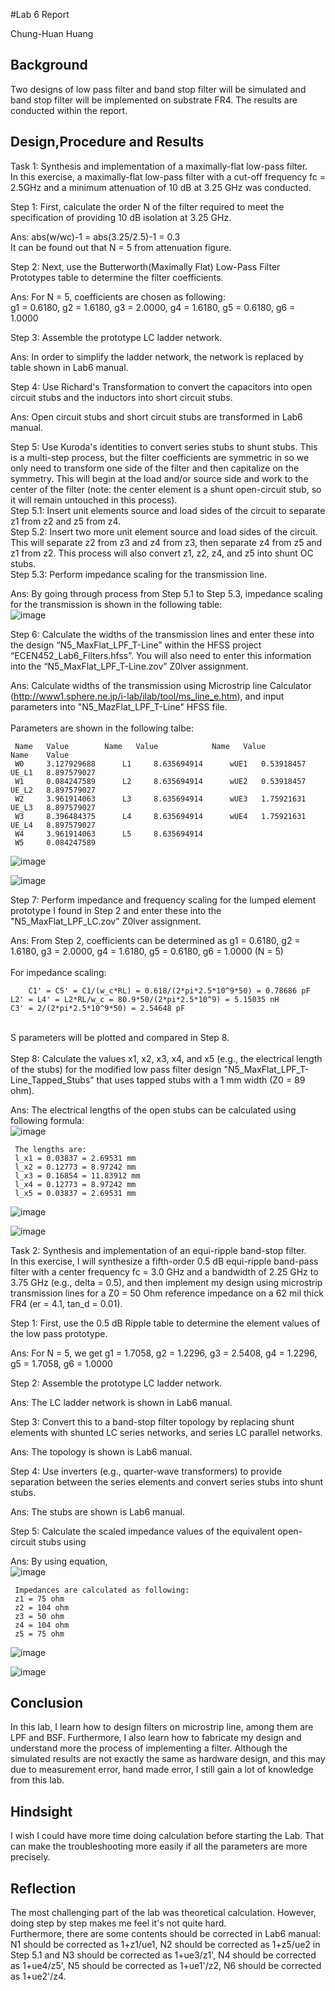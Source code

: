 #Lab 6 Report

Chung-Huan Huang

## Background
Two designs of low pass filter and band stop filter will be simulated and band stop filter will be implemented on substrate FR4. The results are conducted within the report. <br>

## Design,Procedure and Results

Task 1: Synthesis and implementation of a maximally-flat low-pass filter. <br>
In this exercise, a maximally-flat low-pass filter with a cut-off frequency fc = 2.5GHz and a minimum attenuation of 10 dB at 3.25 GHz was conducted.<br>

Step 1: First, calculate the order N of the filter required to meet the specification of providing 10 dB isolation at 3.25 GHz.<br>

Ans: abs(w/wc)-1 = abs(3.25/2.5)-1 = 0.3 <br>
     It can be found out that N = 5 from attenuation figure. <br>

Step 2: Next, use the Butterworth(Maximally Flat) Low-Pass Filter Prototypes table to determine the filter coefficients. <br>

Ans: For N = 5, coefficients are chosen as following: <br>
     g1 = 0.6180, g2 = 1.6180, g3 = 2.0000, g4 = 1.6180, g5 = 0.6180, g6 = 1.0000 <br>

Step 3: Assemble the prototype LC ladder network. <br>

Ans: In order to simplify the ladder network, the network is replaced by table shown in Lab6 manual.<br>

Step 4: Use Richard's Transformation to convert the capacitors into open circuit stubs and the inductors into short circuit stubs. <br>

Ans: Open circuit stubs and short circuit stubs are transformed in Lab6 manual. <br>

Step 5: Use Kuroda's identities to convert series stubs to shunt stubs. This is a multi-step process, but the filter coefficients are symmetric in so we only need to transform one side of the filter and then capitalize on the symmetry. This will begin at the load and/or source side and work to the center of the filter (note: the center element is a shunt open-circuit stub, so it will remain untouched in this process). <br> 
Step 5.1: Insert unit elements source and load sides of the circuit to separate z1 from z2 and z5 from z4.<br>
Step 5.2: Insert two more unit element source and load sides of the circuit. This will separate z2 from z3 and z4 from z3, then separate z4 from z5 and z1 from z2. This process will also convert z1, z2, z4, and z5 into shunt OC stubs.<br>
Step 5.3: Perform impedance scaling for the transmission line. <br>

Ans: By going through process from Step 5.1 to Step 5.3, impedance scaling for the transmission is shown in the following table: <br>
![image](https://github.com/CourseReps/ECEN452-Spring2016/blob/master/Students/tim721w/Lab6/imped_scaling_Task1.png)<br>

Step 6: Calculate the widths of the transmission lines and enter these into the design “N5_MaxFlat_LPF_T-Line” within the HFSS project “ECEN452_Lab6_Filters.hfss”. You will also need to enter this information into the “N5_MaxFlat_LPF_T-Line.zov” Z0lver assignment.<br>

Ans: Calculate widths of the transmission using Microstrip line Calculator (http://www1.sphere.ne.jp/i-lab/ilab/tool/ms_line_e.htm), and input parameters into "N5_MazFlat_LPF_T-Line" HFSS file. <br>
     <br>Parameters are shown in the following talbe:<br>
     
     
     Name   Value	     Name   Value    	     Name   Value           Name    Value 
     W0	    3.127929688	     L1     8.635694914      wUE1   0.53918457      UE_L1   8.897579027
     W1     0.084247589	     L2	    8.635694914      wUE2   0.53918457	    UE_L2   8.897579027
     W2     3.961914063      L3     8.635694914	     wUE3   1.75921631      UE_L3   8.897579027
     W3     8.396484375      L4     8.635694914      wUE4   1.75921631	    UE_L4   8.897579027
     W4	    3.961914063      L5     8.635694914				
     W5     0.084247589						

![image](https://github.com/CourseReps/ECEN452-Spring2016/blob/master/Students/tim721w/Lab6/N5_MaxFlat_LPF_T-Line_S11_S21_dB.png)<br>

![image](https://github.com/CourseReps/ECEN452-Spring2016/blob/master/Students/tim721w/Lab6/N5_MaxFlat_LPF_T-Line_Z0lver_HFSS_S11_S21_phase.png)<br>

Step 7: Perform impedance and frequency scaling for the lumped element prototype I found in Step 2 and enter these into the    "N5_MaxFlat_LPF_LC.zov" Z0lver assignment.<br>

Ans: From Step 2, coefficients can be determined as g1 = 0.6180, g2 = 1.6180, g3 = 2.0000, g4 = 1.6180, g5 = 0.6180, g6 = 1.0000 (N = 5) <br>
   <br>For impedance scaling:<br>
    
    
    	C1' = C5' = C1/(w_c*RL) = 0.618/(2*pi*2.5*10^9*50) = 0.78686 pF
	L2' = L4' = L2*RL/w_c = 80.9*50/(2*pi*2.5*10^9) = 5.15035 nH
	C3' = 2/(2*pi*2.5*10^9*50) = 2.54648 pF
    
  <br>S parameters will be plotted and compared in Step 8. <br>
<br>Step 8: Calculate the values x1, x2, x3, x4, and x5 (e.g., the electrical length of the stubs) for the modified low pass filter design "N5_MaxFlat_LPF_T-Line_Tapped_Stubs” that uses tapped stubs with a 1 mm width (Z0 = 89 ohm).<br>

Ans: The electrical lengths of the open stubs can be calculated using following formula:<br>
![image](https://github.com/CourseReps/ECEN452-Spring2016/blob/master/Students/tim721w/Lab6/Task1_Step8_length_calculated.png)<br>

     The lengths are:
     l_x1 = 0.03837 = 2.69531 mm 
     l_x2 = 0.12773 = 8.97242 mm 
     l_x3 = 0.16854 = 11.83912 mm 
     l_x4 = 0.12773 = 8.97242 mm 
     l_x5 = 0.03837 = 2.69531 mm 

![image](https://github.com/CourseReps/ECEN452-Spring2016/blob/master/Students/tim721w/Lab6/N5_MaxFlat_LPF_LC_T-Line_Tapped_Stubs_S11_S21_dB.png)<br>

![image](https://github.com/CourseReps/ECEN452-Spring2016/blob/master/Students/tim721w/Lab6/N5_MaxFlat_LPF_LC_Z0lver_HFSS_Tapped_S11_S21_phase.png)<br>

Task 2: Synthesis and implementation of an equi-ripple band-stop filter.<br>
In this exercise, I will synthesize a fifth-order 0.5 dB equi-ripple band-pass filter with a center frequency fc = 3.0 GHz and a bandwidth of 2.25 GHz to 3.75 GHz (e.g., delta = 0.5), and then implement my design using microstrip transmission lines for a Z0 = 50 Ohm reference impedance on a 62 mil thick FR4 (er = 4.1, tan_d = 0.01). <br>

Step 1: First, use the 0.5 dB Ripple table to determine the element values of the low pass prototype.<br>

Ans: For N = 5, we get g1 = 1.7058, g2 = 1.2296, g3 = 2.5408, g4 = 1.2296, g5 = 1.7058, g6 = 1.0000 <br>

Step 2: Assemble the prototype LC ladder network.<br>

Ans: The LC ladder network is shown in Lab6 manual.<br>

Step 3: Convert this to a band-stop filter topology by replacing shunt elements with shunted LC series networks, and series LC parallel networks.<br>

Ans: The topology is shown is Lab6 manual.<br>

Step 4: Use inverters (e.g., quarter-wave transformers) to provide separation between the series elements and convert series stubs into shunt stubs. <br>

Ans: The stubs are shown is Lab6 manual.<br>

Step 5: Calculate the scaled impedance values of the equivalent open-circuit stubs using <br>

Ans: By using equation, <br>
![image](https://github.com/CourseReps/ECEN452-Spring2016/blob/master/Students/tim721w/Lab6/Task2_Step5_impedance.png)<br>
  
     Impedances are calculated as following:
     z1 = 75 ohm
     z2 = 104 ohm
     z3 = 50 ohm
     z4 = 104 ohm
     z5 = 75 ohm

![image](https://github.com/CourseReps/ECEN452-Spring2016/blob/master/Students/tim721w/Lab6/N5_MaxFlat_BSF_T-Line_S11_S21_dB.png)<br>

![image](https://github.com/CourseReps/ECEN452-Spring2016/blob/master/Students/tim721w/Lab6/N5_MaxFlat_BSF_T-Line_S11_S21_phase.png)<br>

## Conclusion
In this lab, I learn how to design filters on microstrip line, among them are LPF and BSF. Furthermore, I also learn how to fabricate my design and understand more the process of implementing a filter. Although the simulated results are not exactly the same as hardware design, and this may due to measurement error, hand made error, I still gain a lot of knowledge from this lab.  

## Hindsight
I wish I could have more time doing calculation before starting the Lab. That can make the troubleshooting more easily if all the parameters are more precisely.

## Reflection
The most challenging part of the lab was theoretical calculation. However, doing step by step makes me feel it's not quite hard.<br> 
Furthermore, there are some contents should be corrected in Lab6 manual: N1 should be corrected as 1+z1/ue1, N2 should be corrected as 1+z5/ue2 in Step 5.1 and N3 should be corrected as 1+ue3/z1', N4 should be corrected as 1+ue4/z5', N5 should be corrected as 1+ue1'/z2, N6 should be corrected as 1+ue2'/z4.

